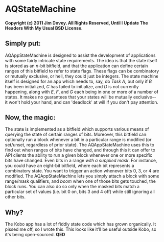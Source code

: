 # AQStateMachine
#### Copyright (c) 2011 Jim Dovey. All Rights Reserved, Until I Update The Headers With My Usual BSD License.

## Simply put:

AQAppStateMachine is designed to assist the development of applications with some fairly intricate state requirements. The idea is that the state itself is stored as an *n*-bit bitfield, and that the application can define certain ranges of this bitfield to refer to state flags. These flags can be combinatory or mutually exclusive, or hell, they could just be integers. The state machine itself is designed for an app which needs to, say, do *Task A*, but only if *B* has been initialized, *C* has failed to initialize, and *D* is not currently happening, along with *E*, *F*, and *G* each being in one or more of a number of states. It makes no guarantees that your states will be mutually exclusive-- it won't hold your hand, and can 'deadlock' at will if you don't pay attention.

## Now, the magic:

The state is implemented as a bitfield which supports various means of querying the state of certain ranges of bits. Moreover, this bitfield can optionally run a block whenever a bit in a particular range is modified (or set/unset, regardless of prior state). The AQAppStateMachine uses this to find out when ranges of bits have changed, and through this it can  offer to API clients the ability to run a given block whenever one or more specific bits have changed. Even bits in a range *with a supplied mask*. For instance, you could have an eight-bit bitfield, where each bit represents a combinatory state. You want to trigger an action whenever bits 0, 3, or 4 are modified. The AQAppStateMachine lets you simply attach a block with some range/mask qualifiers, and *boom* when one of those bits gets touched, the block runs. You can also do so only when the masked bits match a particular set of values (i.e. bit 0 on, bits 3 and 4 off) while still ignoring all other bits.

## Why?

The Kobo app has a lot of fiddly state code which has grown organically. It pissed me off, so I wrote this. This looks like it'll be useful outside Kobo, so it's being open-sourced. **QED**